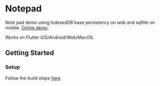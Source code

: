 # Notepad

Note pad demo using IndexedDB base persistency on web and sqflite on mobile. [Online demo](https://alextekartik.github.io/flutter_app_example/notepad).

Works on Flutter iOS/Android/Web/MacOS.

## Getting Started

### Setup

Follow the build steps [here](../README.md#setup)

